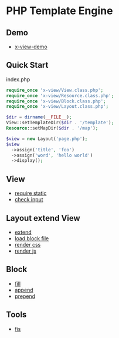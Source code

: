 PHP Template Engine
=======

## Demo

* [x-view-demo](https://github.com/fouber/x-view-demo)

## Quick Start

index.php

```php
require_once 'x-view/View.class.php';
require_once 'x-view/Resource.class.php';
require_once 'x-view/Block.class.php';
require_once 'x-view/Layout.class.php';

$dir = dirname(__FILE__);
View::setTemplateDir($dir . '/template');
Resource::setMapDir($dir . '/map');

$view = new Layout('page.php');
$view
  ->assign('title', 'foo')
  ->assign('word', 'hello world')
  ->display();
```

## View

* [require static](https://github.com/fouber/x-view-demo/blob/master/page.php#L3)
* [check input](https://github.com/fouber/x-view-demo/blob/master/layout.php#L5-L10)

## Layout extend View

* [extend](https://github.com/fouber/x-view-demo/blob/master/page.php#L5)
* [load block file](https://github.com/fouber/x-view-demo/blob/master/layout.php#L10)
* [render css](https://github.com/fouber/x-view-demo/blob/master/layout.php#L15)
* [render js](https://github.com/fouber/x-view-demo/blob/master/layout.php#L28)

## Block

* [fill](https://github.com/fouber/x-view-demo/blob/master/page.php#L15-L21)
* [append](https://github.com/fouber/x-view-demo/blob/master/page.php#L27-L29)
* [prepend](https://github.com/fouber/x-view-demo/blob/master/page.php#L23-L25)

## Tools

* [fis](https://github.com/fis-dev/fis)